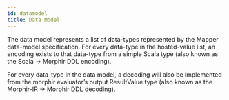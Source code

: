 ```yaml
---
id: datamodel
title: Data Model
---
```


The data model represents a list of data-types represented by the Mapper data-model specification. For every
data-type in the hosted-value list, an encoding exists to that data-type from a simple Scala type (also known as the
Scala -> Morphir DDL encoding).

For every data-type in the data model, a decoding will also be implemented from the morphir evaluator’s output
ResultValue type (also known as the Morphir-IR -> Morphir DDL decoding).
